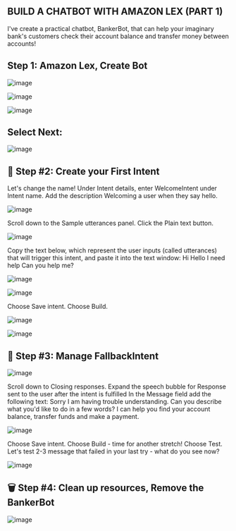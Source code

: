 ## BUILD A CHATBOT WITH AMAZON LEX (PART 1)

I've create a practical chatbot, BankerBot, that can help your imaginary bank's customers check their account balance and transfer money between accounts!

## Step 1:  Amazon Lex, Create Bot

![image](https://github.com/user-attachments/assets/576347fb-4095-4115-84a5-383ab026568d)

![image](https://github.com/user-attachments/assets/6a32afbd-fb69-4799-bc9c-24865fff4de8)

![image](https://github.com/user-attachments/assets/27b082b2-50cc-47d2-9adb-47d4cd97244e)

## Select Next: 

![image](https://github.com/user-attachments/assets/87ac2573-a932-41f9-b27d-aafd2fd3ca38)



## 💬 Step #2: Create your First Intent

Let's change the name! Under Intent details, enter WelcomeIntent under Intent name.
Add the description Welcoming a user when they say hello.


![image](https://github.com/user-attachments/assets/4d8aa2d6-54a5-4499-9771-c8ef28901fe5)


Scroll down to the Sample utterances panel.
Click the Plain text button.


![image](https://github.com/user-attachments/assets/f7707fc3-05d8-4869-9afa-4e6f7fc650ee)



Copy the text below, which represent the user inputs (called utterances) that will trigger this intent, and paste it into the text window:
Hi
Hello
I need help
Can you help me?


![image](https://github.com/user-attachments/assets/8998acd4-595c-4910-89c6-a1dd5cb1986e)


![image](https://github.com/user-attachments/assets/450303d5-fc75-4f79-892f-e06c155ecba0)


Choose Save intent.
Choose Build.


![image](https://github.com/user-attachments/assets/090c791e-498d-4a2a-b601-67f1533228af)




![image](https://github.com/user-attachments/assets/273f76c7-2f60-4932-b42b-7460009fa4a5)



## 🤚 Step #3: Manage FallbackIntent


![image](https://github.com/user-attachments/assets/f6c226e4-53f2-470c-bfb0-e7728bdcedce)


Scroll down to Closing responses.
Expand the speech bubble for Response sent to the user after the intent is fulfilled
In the Message field add the following text:‍
Sorry I am having trouble understanding. Can you describe what you'd like to do in a few words? I can help you find your account balance, transfer funds and make a payment.

![image](https://github.com/user-attachments/assets/16218d60-45f9-422a-ac79-bd7644cd18a4)


Choose Save intent.
Choose Build - time for another stretch!
Choose Test.
Let's test 2-3 message that failed in your last try - what do you see now?

![image](https://github.com/user-attachments/assets/233615d3-60e0-404c-831a-ea7f4ba87f44)



## 🗑️ Step #4: Clean up resources, Remove the BankerBot


![image](https://github.com/user-attachments/assets/3da96911-5b30-4075-8d7e-1d114fc6edbf)


